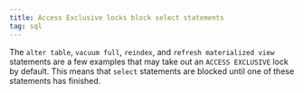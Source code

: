 ```yaml
---
title: Access Exclusive locks block select statements
tag: sql
---
```


The `alter table`, `vacuum full`, `reindex`, and `refresh materialized view` statements are a few examples that may take out an `ACCESS EXCLUSIVE` lock by default. This means that `select` statements are blocked until one of these statements has finished.
